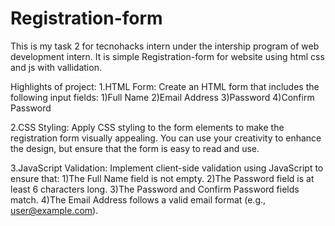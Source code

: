 # Registration-form
This is my task 2 for tecnohacks intern under the intership program of web development intern.
It is simple Registration-form for  website  using html css and js with vallidation.


Highlights of project:
1.HTML Form:
Create an HTML form that includes the following input fields:
1)Full Name
2)Email Address
3)Password
4)Confirm Password

2.CSS Styling:
Apply CSS styling to the form elements to make the registration form visually appealing. You can use your creativity to enhance the design, but ensure that the form is easy to read and use.

3.JavaScript Validation:
Implement client-side validation using JavaScript to ensure that:
1)The Full Name field is not empty.
2)The Password field is at least 6 characters long.
3)The Password and Confirm Password fields match.
4)The Email Address follows a valid email format (e.g., user@example.com).
